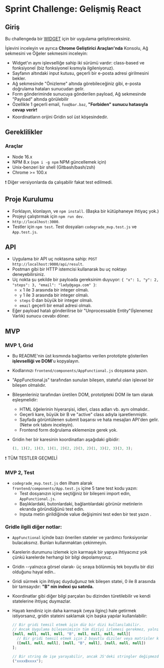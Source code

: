 # Sprint Challenge: Gelişmiş React

## Giriş

Bu challengeda bir [WIDGET](https://advanced-react-grid.herokuapp.com/) için bir uygulama geliştireceksiniz.

İşlevini inceleyin ve ayrıca **Chrome Geliştirici Araçları'nda** Konsolu, Ağ sekmesini ve Öğeler sekmesini inceleyin:

- Widget'ın aynı işlevselliğe sahip iki sürümü vardır: class-based ve fonksiyonel (biz fonksiyonel kısmıyla ilgileniyoruz).
- Sayfanın altındaki input kutusu, geçerli bir e-posta adresi girilmesini bekler.
- Ağ sekmesinde "Önizleme" altında görebileceğiniz gibi, e-posta doğrulama hataları sunucudan gelir.
- Form gönderiminde sunucuya gönderilen payload, Ağ sekmesinde "Payload" altında görülebilir
- Özellikle 1 geçerli email, `foo@bar.baz`, **"Forbiden" sunucu hatasıyla cevap verir**❗
- Koordinatların orijini Gridin sol üst köşesindedir.

## Gereklilikler

### Araçlar

- Node 16.x
- NPM 8.x (`npm i -g npm` NPM güncellemek için)
- Unix-benzeri bir shell (Gitbash/bash/zsh)
- Chrome >= 100.x

❗ Diğer versiyonlarda da çalışabilir fakat test edilmedi.

## Proje Kurulumu

- Forklayın, klonlayın, ve `npm install`. (Başka bir kütüphaneye ihtiyaç yok.)
- Projeyi çalıştırmak için `npm run dev`.
- `http://localhost:3000`.
- Testler için `npm test`. Test dosyaları `codegrade_mvp.test.js` ve `App.test.js`.

## API

- Uygulama bir API uç noktasına sahip: `POST http://localhost:9000/api/result`.
- Postman gibi bir HTTP istemcisi kullanarak bu uç noktayı deneyebilirsiniz.
- Uç nokta şu şekilde bir payloada gereksinim duyuyor: `{ "x": 1, "y": 2, "steps": 3, "email": "lady@gaga.com" }`:
  - `x` 1 ile 3 arasında bir integer olmalı.
  - `y` 1 ile 3 arasında bir integer olmalı.
  - `steps` 0 dan büyük bir integer olmalı.
  - `email` geçerli bir email adresi olmalı.
- Eğer payload hatalı gönderilirse bir "Unprocessable Entity"(İşlenemez Varlık) sunucu cevabı döner.

## MVP

### MVP 1, Grid

- Bu README'nin üst kısmında bağlantısı verilen prototipte gösterilen **işlevselliği ve DOM**'u kopyalayın.
- Kodlarınızı `frontend/components/AppFunctional.js` dosyasına yazın.
- "AppFunctional.js" tarafından sunulan bileşen, stateful olan işlevsel bir bileşen olmalıdır.
- Bileşenleriniz tarafından üretilen DOM, prototipteki DOM ile tam olarak eşleşmelidir:
  - HTML öğelerinin hiyerarşisi, idleri, class adları vb. aynı olmalıdır..
  - Geçerli kare, büyük bir B ve "active" class adıyla işaretlenmiştir.
  - Sayfada görüntülenen submit başarısı ve hata mesajları API'den gelir.(Netw ork tabını inceleyin).
  - Frontend form doğrulama eklemenize gerek yok.
- Gridin her bir karesinin koordinatları aşağıdaki gibidir:

  ```js
  (1, 1)(2, 1)(3, 1)(1, 2)(2, 2)(3, 2)(1, 3)(2, 3)(3, 3);
  ```

❗ TÜM TESTLER GEÇMELİ

### MVP 2, Test

- `codegrade_mvp.test.js` den ilham alarak `frontend/components/App.test.js` içine 5 tane test kodu yazın:
  - Test dosyanızın içine seçtiğiniz bir bileşeni import edin, `AppFunctional.js`.
  - Başlıklardaki, butonlardaki, bağlantılardaki görünür metinlerin ekranda göründüğünü test edin.
  - Inputa metin girildiğinde value değişimini test eden bir test yazın .

### Gridle ilgili diğer notlar:

- `AppFunctional` içinde bazı önerilen stateler ve yardımcı fonksiyonlar bulacaksınız. Bunları kullanmaktan çekinmeyin.
- Karelerin durumunu izlemek için karmaşık bir yapıya ihtiyacınız yok çünkü karelerde herhangi bir bilgi depolamıyoruz.
- Gridin --yalnızca görsel olarak- üç sıraya bölünmüş tek boyutlu bir dizi olduğunu hayal edin..
- Gridi sürmek için ihtiyaç duyduğunuz tek bileşen statei, 0 ile 8 arasında bir tamsayıdır: **"B" nin indexi şu satırda.**
- Koordinatlar gibi diğer bilgi parçaları bu dizinden türetilebilir ve kendi statelerine ihtiyaç duymazlar.
- Hayatı kendiniz için daha karmaşık (veya ilginç) hale getirmek istiyorsanız, gridin stateini saklamak için başka yapılar kullanılabilir:

  ```js
  // Bir gridi temsil etmek için düz bir dizi kullanılabilir.
  // Ancak Uygulama bileşenimizin tüm diziyi izlemesi gerekmez, yalnızca "B"nin olduğu dizini izlemesi gerekir.
  [null, null, null, null, "B", null, null, null, null][
    // Bir gridi temsil etmek için 2 boyutlu diziler veya matrisler kullanılabilir, ancak bu, bu projede önerilmez:
    ([null, null, null], [null, "B", null], [null, null, null])
  ];

  // Bir string de işe yarayabilir, ancak JS'deki stringler değişmezdir ve bu yaklaşımı elverişsiz hale getirir:
  ("xxxxBxxxx");
  ```

